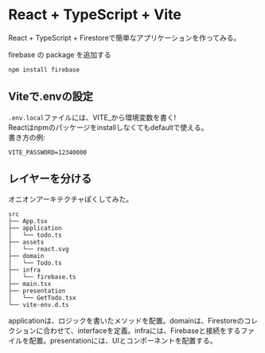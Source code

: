 # React + TypeScript + Vite
React + TypeScript + Firestoreで簡単なアプリケーションを作ってみる。

firebase の package を追加する

```bash
npm install firebase
```

## Viteで.envの設定
`.env.local`ファイルには、VITE_から環境変数を書く!<br>
Reactはnpmのパッケージをinstallしなくてもdefaultで使える。<br>
書き方の例:
```
VITE_PASSWORD=12340000
```

## レイヤーを分ける
オニオンアーキテクチャぽくしてみた。
```
src
├── App.tsx
├── application
│   └── todo.ts
├── assets
│   └── react.svg
├── domain
│   └── Todo.ts
├── infra
│   └── firebase.ts
├── main.tsx
├── presentation
│   └── GetTodo.tsx
└── vite-env.d.ts
```

applicationは、ロジックを書いたメソッドを配置。domainは、Firestoreのコレクションに合わせて、interfaceを定義。infraには、Firebaseと接続をするファイルを配置。presentationには、UIとコンポーネントを配置する。